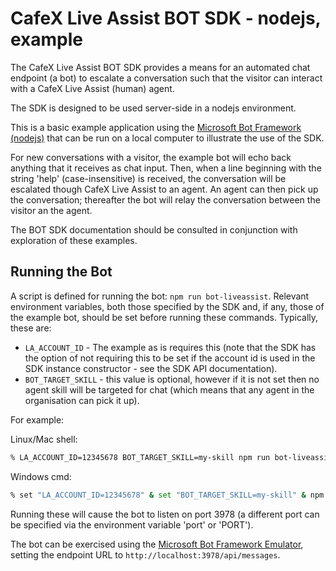 # CafeX Live Assist BOT SDK - nodejs, example
The CafeX Live Assist BOT SDK provides a means for an automated chat endpoint (a bot) to escalate a conversation such that the visitor can interact with a CafeX Live Assist (human) agent.

The SDK is designed to be used server-side in a nodejs environment.

This is a basic example application using the [Microsoft Bot Framework (nodejs)](https://docs.microsoft.com/en-us/bot-framework/nodejs/bot-builder-nodejs-overview) that can be run on a local computer to illustrate the use of the SDK.

For new conversations with a visitor, the example bot will echo back anything that it receives as chat input. Then, when a line beginning with the string 'help' (case-insensitive) is received, the conversation will be escalated though CafeX Live Assist to an agent. An agent can then pick up the conversation; thereafter the bot will relay the conversation between the visitor an the agent.

The BOT SDK documentation should be consulted in conjunction with exploration of these examples.

## Running the Bot

A script is defined for running the bot: `npm run bot-liveassist`. Relevant environment variables, both those specified by the SDK and, if any, those of the example bot, should be set before running these commands. Typically, these are:

* `LA_ACCOUNT_ID` - The example as is requires this (note that the SDK has the option of not requiring this to be set if the account id is used in the SDK instance constructor - see the SDK API documentation).
* `BOT_TARGET_SKILL` - this value is optional, however if it is not set then no agent skill will be targeted for chat (which means that any agent in the organisation can pick it up).

For example:

Linux/Mac shell:
````sh
% LA_ACCOUNT_ID=12345678 BOT_TARGET_SKILL=my-skill npm run bot-liveassist
````
Windows cmd:
````sh
% set "LA_ACCOUNT_ID=12345678" & set "BOT_TARGET_SKILL=my-skill" & npm run bot-liveassist
````

Running these will cause the bot to listen on port 3978 (a different port can be specified via the environment variable 'port' or 'PORT').

The bot can be exercised using the [Microsoft Bot Framework Emulator](https://docs.microsoft.com/en-us/bot-framework/debug-bots-emulator), setting the endpoint URL to `http://localhost:3978/api/messages`.